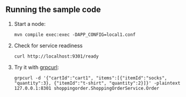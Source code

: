 ## Running the sample code

1. Start a node:

    ```
    mvn compile exec:exec -DAPP_CONFIG=local1.conf
    ```

2. Check for service readiness

    ```
    curl http://localhost:9301/ready
    ```

3. Try it with [grpcurl](https://github.com/fullstorydev/grpcurl):

    ```
    grpcurl -d '{"cartId":"cart1", "items":[{"itemId":"socks", "quantity":3}, {"itemId":"t-shirt", "quantity":2}]}' -plaintext 127.0.0.1:8301 shoppingorder.ShoppingOrderService.Order
    ```
